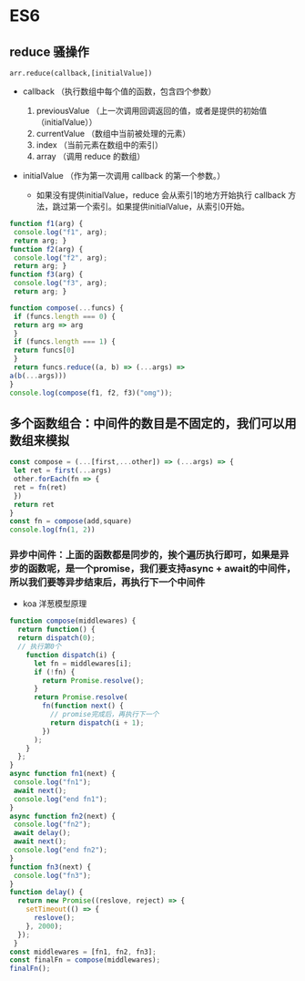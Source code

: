 # ES6

## reduce 骚操作

`arr.reduce(callback,[initialValue])`

- callback （执行数组中每个值的函数，包含四个参数）

  1. previousValue （上一次调用回调返回的值，或者是提供的初始值（initialValue））
  2. currentValue （数组中当前被处理的元素）
  3. index （当前元素在数组中的索引）
  4. array （调用 reduce 的数组）
- initialValue （作为第一次调用 callback 的第一个参数。）
  - 如果没有提供initialValue，reduce 会从索引1的地方开始执行 callback 方法，跳过第一个索引。如果提供initialValue，从索引0开始。

```js
function f1(arg) {
 console.log("f1", arg);
 return arg; }
function f2(arg) {
 console.log("f2", arg);
 return arg; }
function f3(arg) {
 console.log("f3", arg);
 return arg; }

function compose(...funcs) {
 if (funcs.length === 0) {
 return arg => arg
 }
 if (funcs.length === 1) {
 return funcs[0]
 }
 return funcs.reduce((a, b) => (...args) =>
a(b(...args)))
}
console.log(compose(f1, f2, f3)("omg"));
```

## 多个函数组合：中间件的数⽬是不固定的，我们可以⽤数组来模拟

```js
const compose = (...[first,...other]) => (...args) => {
 let ret = first(...args)
 other.forEach(fn => {
 ret = fn(ret)
 })
 return ret
}
const fn = compose(add,square)
console.log(fn(1, 2))
```

### 异步中间件：上⾯的函数都是同步的，挨个遍历执⾏即可，如果是异步的函数呢，是⼀个promise，我们要⽀持async + await的中间件，所以我们要等异步结束后，再执⾏下⼀个中间件

- koa 洋葱模型原理

```js
function compose(middlewares) {
  return function() {
  return dispatch(0);
  // 执⾏第0个
    function dispatch(i) {
      let fn = middlewares[i];
      if (!fn) {
        return Promise.resolve();
      }
      return Promise.resolve(
        fn(function next() {
          // promise完成后，再执⾏下⼀个
          return dispatch(i + 1);
        })
      );
    }
  };
}
async function fn1(next) {
 console.log("fn1");
 await next();
 console.log("end fn1");
}
async function fn2(next) {
 console.log("fn2");
 await delay();
 await next();
 console.log("end fn2");
}
function fn3(next) {
 console.log("fn3");
}
function delay() {
  return new Promise((reslove, reject) => {
    setTimeout(() => {
      reslove();
    }, 2000);
  });
 }
const middlewares = [fn1, fn2, fn3];
const finalFn = compose(middlewares);
finalFn();
```
